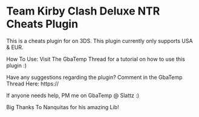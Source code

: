 # Team Kirby Clash Deluxe NTR Cheats Plugin

This is a cheats plugin for  on 3DS. This plugin currently only supports USA & EUR.

How To Use:
Visit The GbaTemp Thread for a tutorial on how to use this plugin :)



Have any suggestions regarding the plugin? Comment in the GbaTemp Thread Here:
https://

If anyone needs help, PM me on GbaTemp @ Slattz :)

Big Thanks To Nanquitas for his amazing Lib!
